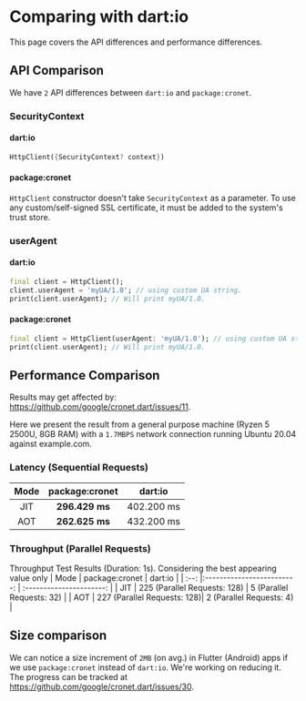 # Comparing with dart:io

This page covers the API differences and performance differences.

## API Comparison

We have `2` API differences between `dart:io` and `package:cronet`.

### SecurityContext

#### dart:io

```dart
HttpClient({SecurityContext? context})
```

#### package:cronet

`HttpClient` constructor doesn't take `SecurityContext` as a parameter. To use any custom/self-signed SSL certificate, it must be added to the system's trust store.

### userAgent

#### dart:io

```dart
final client = HttpClient();
client.userAgent = 'myUA/1.0'; // using custom UA string.
print(client.userAgent); // Will print myUA/1.0.
```

#### package:cronet

```dart
final client = HttpClient(userAgent: 'myUA/1.0'); // using custom UA string.
print(client.userAgent); // Will print myUA/1.0.
```

## Performance Comparison

Results may get affected by: <https://github.com/google/cronet.dart/issues/11>.

Here we present the result from a general purpose machine (Ryzen 5 2500U, 8GB RAM) with a `1.7MBPS` network connection running Ubuntu 20.04 against example.com.

### Latency (Sequential Requests)

| Mode          | package:cronet     | dart:io        |
| :-----------: |:-------------:     | :------------: |
| JIT           | **296.429 ms**     | 402.200 ms     |
| AOT           | **262.625 ms**     | 432.200 ms     |

### Throughput (Parallel Requests)

Throughput Test Results (Duration: 1s).
Considering the best appearing value only
| Mode | package:cronet               | dart:io                   |
| :--: |:-------------------------:   | :----------------------:  |
| JIT  | 225 (Parallel Requests: 128) | 5 (Parallel Requests: 32) |
| AOT  | 227 (Parallel Requests:  128)| 2 (Parallel Requests: 4)  |

## Size comparison

We can notice a size increment of `2MB` (on avg.) in Flutter (Android) apps if we use `package:cronet` instead of `dart:io`. We're working on reducing it. The progress can be tracked at <https://github.com/google/cronet.dart/issues/30>.
